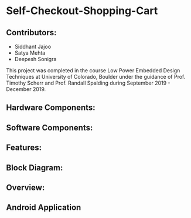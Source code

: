 # Self-Checkout-Shopping-Cart

## Contributors: 
- Siddhant Jajoo 
- Satya Mehta 
- Deepesh Sonigra 


This project was completed in the course Low Power Embedded Design Techniques at University of Colorado, Boulder under the guidance of Prof. Timothy Scherr and Prof. Randall Spalding during September 2019 - December 2019.  

## Hardware Components:


## Software Components:


## Features:


## Block Diagram:


## Overview:


## Android Application

